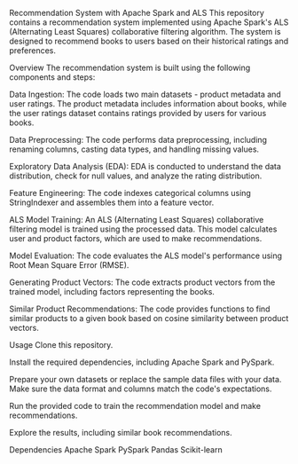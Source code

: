 Recommendation System with Apache Spark and ALS
This repository contains a recommendation system implemented using Apache Spark's ALS (Alternating Least Squares) collaborative filtering algorithm. The system is designed to recommend books to users based on their historical ratings and preferences.

Overview
The recommendation system is built using the following components and steps:

Data Ingestion: The code loads two main datasets - product metadata and user ratings. The product metadata includes information about books, while the user ratings dataset contains ratings provided by users for various books.

Data Preprocessing: The code performs data preprocessing, including renaming columns, casting data types, and handling missing values.

Exploratory Data Analysis (EDA): EDA is conducted to understand the data distribution, check for null values, and analyze the rating distribution.

Feature Engineering: The code indexes categorical columns using StringIndexer and assembles them into a feature vector.

ALS Model Training: An ALS (Alternating Least Squares) collaborative filtering model is trained using the processed data. This model calculates user and product factors, which are used to make recommendations.

Model Evaluation: The code evaluates the ALS model's performance using Root Mean Square Error (RMSE).

Generating Product Vectors: The code extracts product vectors from the trained model, including factors representing the books.

Similar Product Recommendations: The code provides functions to find similar products to a given book based on cosine similarity between product vectors.

Usage
Clone this repository.

Install the required dependencies, including Apache Spark and PySpark.

Prepare your own datasets or replace the sample data files with your data. Make sure the data format and columns match the code's expectations.

Run the provided code to train the recommendation model and make recommendations.

Explore the results, including similar book recommendations.

Dependencies
Apache Spark
PySpark
Pandas
Scikit-learn

